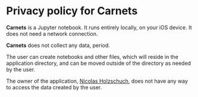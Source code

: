 # Privacy policy for Carnets

**Carnets** is a Jupyter notebook. It runs entirely locally, on your iOS device. It does not need a network connection. 
	

**Carnets** does not collect any data, period. 

The user can create notebooks and other files, which will reside in the application directory, and can be moved outside of the directory as needed by the user. 

The owner of the application, [Nicolas Holzschuch](mailto:carnets_jupyter@icloud.com), does not have any way to access the data created by the user. 
